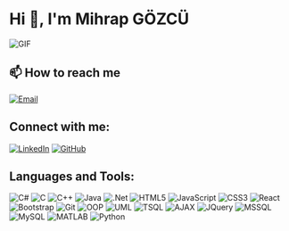 # Hi 👋, I'm Mihrap GÖZCÜ

![GIF](https://i.pinimg.com/originals/c0/2c/2b/c02c2b3de937036e01f314332b406e62.gif)


## 📫 How to reach me
[![Email](https://img.shields.io/badge/Email-%23EA4335.svg?style=for-the-badge&logo=gmail&logoColor=white)](mailto:mihrapgozcu@gmail.com)


## Connect with me:
[![LinkedIn](https://img.shields.io/badge/LinkedIn-%230077B5.svg?style=for-the-badge&logo=linkedin&logoColor=white)](https://www.linkedin.com/in/mihrapgozcu/)
[![GitHub](https://img.shields.io/badge/GitHub-%23121011.svg?style=for-the-badge&logo=github&logoColor=white)](https://github.com/mihrapgozcu)


## Languages and Tools:

![C#](https://img.shields.io/badge/C%23-%23239120.svg?style=for-the-badge&logo=c-sharp&logoColor=white)
![C](https://img.shields.io/badge/C-%2300599C.svg?style=for-the-badge&logo=c&logoColor=white)
![C++](https://img.shields.io/badge/C%2B%2B-%2300599C.svg?style=for-the-badge&logo=c%2B%2B&logoColor=white)
![Java](https://img.shields.io/badge/Java-%23ED8B00.svg?style=for-the-badge&logo=java&logoColor=white)
![.Net](https://img.shields.io/badge/.NET-5C2D91?style=for-the-badge&logo=dotnet&logoColor=white)
![HTML5](https://img.shields.io/badge/HTML5-%23E34F26.svg?style=for-the-badge&logo=html5&logoColor=white)
![JavaScript](https://img.shields.io/badge/JavaScript-%23F7DF1E.svg?style=for-the-badge&logo=javascript&logoColor=black)
![CSS3](https://img.shields.io/badge/CSS3-%231572B6.svg?style=for-the-badge&logo=css3&logoColor=white)
![React](https://img.shields.io/badge/React-%2320232A.svg?style=for-the-badge&logo=react&logoColor=%2361DAFB)
![Bootstrap](https://img.shields.io/badge/Bootstrap-%23563D7C.svg?style=for-the-badge&logo=bootstrap&logoColor=white)
![Git](https://img.shields.io/badge/Git-%23F05032.svg?style=for-the-badge&logo=git&logoColor=white)
![OOP](https://img.shields.io/badge/OOP-%23007396.svg?style=for-the-badge&logoColor=white)
![UML](https://img.shields.io/badge/UML-%23000000.svg?style=for-the-badge&logoColor=white)
![TSQL](https://img.shields.io/badge/TSQL-%23CC2927.svg?style=for-the-badge&logo=MicrosoftSQLServer&logoColor=white)
![AJAX](https://img.shields.io/badge/AJAX-%23007396.svg?style=for-the-badge&logoColor=white)
![JQuery](https://img.shields.io/badge/JQuery-%230769AD.svg?style=for-the-badge&logo=jquery&logoColor=white)
![MSSQL](https://img.shields.io/badge/Microsoft%20SQL%20Server-CC2927?style=for-the-badge&logo=microsoft-sql-server&logoColor=white)
![MySQL](https://img.shields.io/badge/MySQL-%234479A1.svg?style=for-the-badge&logo=mysql&logoColor=white)
![MATLAB](https://img.shields.io/badge/MATLAB-%23FF2D20.svg?style=for-the-badge&logo=mathworks&logoColor=white)
![Python](https://img.shields.io/badge/Python-%2314354C.svg?style=for-the-badge&logo=python&logoColor=white)





